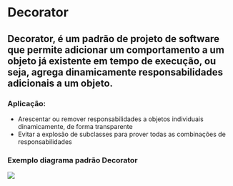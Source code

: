 # Decorator 


## Decorator, é um padrão de projeto de software que permite adicionar um comportamento a um objeto já existente em tempo de execução, ou seja, agrega dinamicamente responsabilidades adicionais a um objeto.

### Aplicação:
* Arescentar ou remover responsabilidades a objetos individuais dinamicamente, de forma transparente
* Evitar a explosão de subclasses para prover todas as combinações de responsabilidades

### Exemplo diagrama padrão Decorator

<img src="https://upload.wikimedia.org/wikipedia/commons/thumb/2/2c/Exemplo_Decorator_Wikipedia.tif/lossless-page1-800px-Exemplo_Decorator_Wikipedia.tif.png" />
